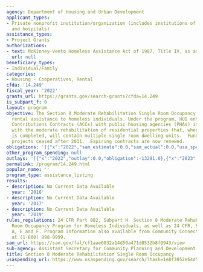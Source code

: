```yaml
---
agency: Department of Housing and Urban Development
applicant_types:
- Private nonprofit institution/organization (includes institutions of higher education
  and hospitals)
assistance_types:
- Project Grants
authorizations:
- text: McKinney-Vento Homeless Assistance Act of 1987, Title IV, as amended.
  url: null
beneficiary_types:
- Individual/Family
categories:
- Housing - Cooperatives, Rental
cfda: '14.249'
fiscal_year: '2022'
grants_url: https://grants.gov/search-grants?cfda=14.249
is_subpart_f: 0
layout: program
objective: The Section 8 Moderate Rehabilitation Single Room Occupancy Program provides
  rental assistance to homeless individuals. Under the program, HUD entered into Annual
  Contributions Contracts (ACCs) with public housing agencies (PHAs) in connection
  with the moderate rehabilitation of residential properties that, when rehabilitation
  is completed, will contain multiple single room dwelling units.  Funding for new
  projects ceased after 2011.  Expiring contracts are now renewed.
obligations: '[{"x":"2022","sam_estimate":0.0,"sam_actual":0.0,"usa_spending_actual":62797907.0},{"x":"2023","sam_estimate":0.0,"sam_actual":0.0,"usa_spending_actual":64836067.0},{"x":"2024","sam_estimate":0.0,"sam_actual":0.0,"usa_spending_actual":59236587.0}]'
other_program_spending: null
outlays: '[{"x":"2022","outlay":0.0,"obligation":-13281.0},{"x":"2023","outlay":0.0,"obligation":0.0},{"x":"2024","outlay":0.0,"obligation":0.0}]'
permalink: /program/14.249.html
popular_name: ''
program_type: assistance_listing
results:
- description: No Current Data Available
  year: '2016'
- description: No Current Data Available
  year: '2017'
- description: No Current Data Available
  year: '2019'
rules_regulations: 24 CFR Part 882, Subpart H  Section 8 Moderate Rehabilitation Single
  Room Occupancy Program for Homeless Individuals, as well as 24 CFR, Part 5, Subparts
  A, E and F. Program information also available from Community Connections at HUD
  at (1-800) 998-9999.
sam_url: https://sam.gov/fal/cf1aae6032a14d50a471d8532b8f0943/view
sub-agency: Assistant Secretary for Community Planning and Development
title: Section 8 Moderate Rehabilitation Single Room Occupancy
usaspending_url: https://www.usaspending.gov/search/?hash=1e8f3052e64d500b5260ac279ccfa685
---
```

